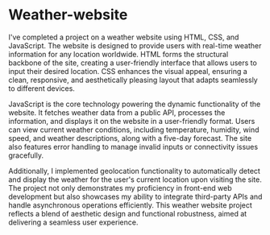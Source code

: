 # Weather-website
I've completed a project on a weather website using HTML, CSS, and JavaScript. The website is designed to provide users with real-time weather information for any location worldwide. HTML forms the structural backbone of the site, creating a user-friendly interface that allows users to input their desired location. CSS enhances the visual appeal, ensuring a clean, responsive, and aesthetically pleasing layout that adapts seamlessly to different devices.

JavaScript is the core technology powering the dynamic functionality of the website. It fetches weather data from a public API, processes the information, and displays it on the website in a user-friendly format. Users can view current weather conditions, including temperature, humidity, wind speed, and weather descriptions, along with a five-day forecast. The site also features error handling to manage invalid inputs or connectivity issues gracefully.

Additionally, I implemented geolocation functionality to automatically detect and display the weather for the user's current location upon visiting the site. The project not only demonstrates my proficiency in front-end web development but also showcases my ability to integrate third-party APIs and handle asynchronous operations efficiently. This weather website project reflects a blend of aesthetic design and functional robustness, aimed at delivering a seamless user experience.
